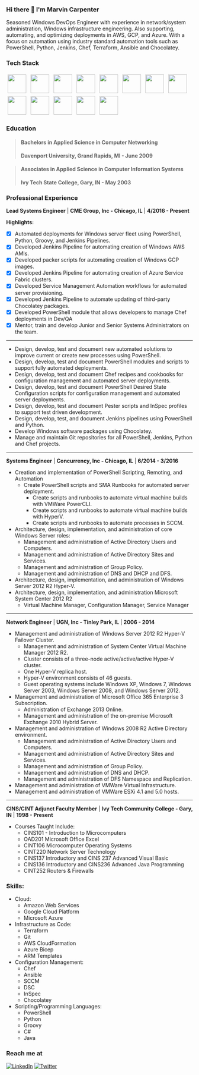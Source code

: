 ### Hi there 👋 I'm Marvin Carpenter

<!--
**mcarpenter2840/mcarpenter2840** is a ✨ _special_ ✨ repository because its `README.md` (this file) appears on your GitHub profile.

Here are some ideas to get you started:

- 🔭 I’m currently working on ...
- 🌱 I’m currently learning ...
- 👯 I’m looking to collaborate on ...
- 🤔 I’m looking for help with ...
- 💬 Ask me about ...
- 📫 How to reach me: ...
- 😄 Pronouns: ...
- ⚡ Fun fact: ...
-->
<p>
    Seasoned Windows DevOps Engineer with experience in network/system administration, Windows infrastructure engineering. Also supporting, automating, and optimizing deployments in AWS, GCP, and Azure. With a focus on automation using industry standard automation tools such as PowerShell, Python, Jenkins, Chef, Terraform, Ansible and Chocolatey.
</p>

### Tech Stack
<p>
    <img height="50" width="50" src="https://simpleicons.org/icons/amazonaws.svg" style="vertical-align:top; margin:4px"/>
    <img height="50" width="50" src="https://simpleicons.org/icons/ansible.svg"  style="vertical-align:top; margin:4px"/>
    <img height="50" width="50" src="https://simpleicons.org/icons/microsoftazure.svg" style="vertical-align:top; margin:4px" />
    <img height="50" width="50" src="https://simpleicons.org/icons/powershell.svg" style="vertical-align:top; margin:4px"/>
    <img height="50" width="50" src="https://simpleicons.org/icons/chef.svg" style="vertical-align:top; margin:4px"/>
    <img height="50" width="50" src="https://simpleicons.org/icons/terraform.svg" style="vertical-align:top; margin:4px"/>
    <img height="50" width="50" src="https://simpleicons.org/icons/docker.svg" style="vertical-align:top; margin:4px"/>
    <img height="50" width="50" src="https://simpleicons.org/icons/kubernetes.svg" style="vertical-align:top; margin:4px"/>
    <img height="50" width="50" src="https://simpleicons.org/icons/chocolatey.svg" style="vertical-align:top; margin:4px"/>
    <img height="50" width="50" src="https://simpleicons.org/icons/jenkins.svg" style="vertical-align:top; margin:4px"/>
    <img height="50" width="50" src="https://simpleicons.org/icons/googlecloud.svg" style="vertical-align:top; margin:4px"/>
    <img height="50" width="50" src="https://simpleicons.org/icons/windows.svg" style="vertical-align:top; margin:4px"/>
    <img height="50" width="50" src="https://simpleicons.org/icons/linux.svg" style="vertical-align:top; margin:4px"/>
</p>

### Education
> #### **Bachelors in Applied Science in Computer Networking**
> **Davenport University, Grand Rapids, MI - June 2009**

> #### **Associates in Applied Science in Computer Information Systems**
> **Ivy Tech State College, Gary, IN - May 2003**

### Professional Experience
**Lead Systems Engineer** | **CME Group, Inc - Chicago, IL** | **4/2016 - Present**

**Highlights:**
- [x] Automated deployments for Windows server fleet using PowerShell, Python, Groovy, and Jenkins Pipelines.
- [x] Developed Jenkins Pipeline for automating creation of Windows AWS AMIs.
- [x] Developed packer scripts for automating creation of Windows GCP images.
- [x] Developed Jenkins Pipeline for automating creation of Azure Service Fabric clusters.
- [x] Developed Service Management Automation workflows for automated server provisioning.
- [x] Developed Jenkins Pipeline to automate updating of third-party Chocolatey packages.
- [x] Developed PowerShell module that allows developers to manage Chef deployments in Dev/QA
- [x] Mentor, train and develop Junior and Senior Systems Administrators on the team.
-------------------------- ---------------------------------- ---------------------
- Design, develop, test and document new automated solutions to improve current or create new processes using PowerShell.
- Design, develop, test and document PowerShell modules and scripts to support fully automated deployments.
- Design, develop, test and document Chef recipes and cookbooks for configuration management and automated server deployments.
- Design, develop, test and document PowerShell Desired State Configuration scripts for configuration management and automated server deployments.
- Design, develop, test and document Pester scripts and InSpec profiles to support test driven development.
- Design, develop, test, and document Jenkins pipelines using PowerShell and Python.
- Develop Windows software packages using Chocolatey.
- Manage and maintain Git repositories for all PowerShell, Jenkins, Python and Chef projects.
-------------------------- ---------------------------------- ---------------------
**Systems Engineer** | **Concurrency, Inc - Chicago, IL** | **6/2014 - 3/2016**
- Creation and implementation of PowerShell Scripting, Remoting, and Automation
  - Create PowerShell scripts and SMA Runbooks for automated server deployment.
    - Create scripts and runbooks to automate virtual machine builds with VMWare PowerCLI.
    - Create scripts and runbooks to automate virtual machine builds with HyperV.
    - Create scripts and runbooks to automate processes in SCCM.
- Architecture, design, implementation, and administration of core Windows Server roles:
  - Management and administration of Active Directory Users and Computers.
  - Management and administration of Active Directory Sites and Services.
  - Management and administration of Group Policy.
  - Management and administration of DNS and DHCP and DFS.
- Architecture, design, implementation, and administration of Windows Server 2012 R2 Hyper-V.
- Architecture, design, implementation, and administration Microsoft System Center 2012 R2
  - Virtual Machine Manager, Configuration Manager, Service Manager
-------------------------- ---------------------------------- ---------------------
**Network Engineer** | **UGN, Inc - Tinley Park, IL** | **2006 - 2014**
- Management and administration of Windows Server 2012 R2 Hyper-V Failover Cluster.
  - Management and administration of System Center Virtual Machine Manager 2012 R2.
  - Cluster consists of a three-node active/active/active Hyper-V cluster.
  - One Hyper-V replica host.
  - Hyper-V environment consists of 46 guests.
  - Guest operating systems include Windows XP, Windows 7, Windows Server 2003, Windows Server 2008, and Windows Server 2012.
- Management and administration of Microsoft Office 365 Enterprise 3 Subscription.
  - Administration of Exchange 2013 Online.
  - Management and administration of the on-premise Microsoft Exchange 2010 Hybrid Server.
- Management and administration of Windows 2008 R2 Active Directory environment.
  - Management and administration of Active Directory Users and Computers.
  - Management and administration of Active Directory Sites and Services.
  - Management and administration of Group Policy.
  - Management and administration of DNS and DHCP.
  - Management and administration of DFS Namespace and Replication.
- Management and administration of VMWare Virtual Infrastructure.
- Management and administration of VMWare ESXi 4.1 and 5.0 hosts.
-------------------------- ---------------------------------- ---------------------
**CINS/CINT Adjunct Faculty Member** | **Ivy Tech Community College - Gary, IN** | **1998 - Present**
- Courses Taught Include:
  - CINS101 - Introduction to Microcomputers
  - OAD201 Microsoft Office Excel
  - CINT106 Microcomputer Operating Systems
  - CINT220 Network Server Technology
  - CINS137 Introductory and CINS 237 Advanced Visual Basic
  - CINS136 Introductory and CINS236 Advanced Java Programming
  - CINT252 Routers & Firewalls

### Skills:
- Cloud: 
  - Amazon Web Services
  - Google Cloud Platform
  - Microsoft Azure
- Infrastructure as Code: 
  - Terraform
  - Git
  - AWS CloudFormation
  - Azure Bicep
  - ARM Templates
- Configuration Management: 
  - Chef
  - Ansible
  - SCCM
  - DSC
  - InSpec
  - Chocolatey
- Scripting/Programming Languages: 
  - PowerShell 
  - Python
  - Groovy
  - C#
  - Java

### Reach me at

<a href="https://www.linkedin.com/in/marvincarpenter/" target="_blank"><img alt="LinkedIn" src="https://img.shields.io/badge/LinkedIn-@marvincarpenter-blue?style=flat&logo=linkedin"></a>
<a href="https://twitter.com/devonfury" target="_blank"><img alt="Twitter" src="https://img.shields.io/twitter/follow/devonfury?style=social"></a>

